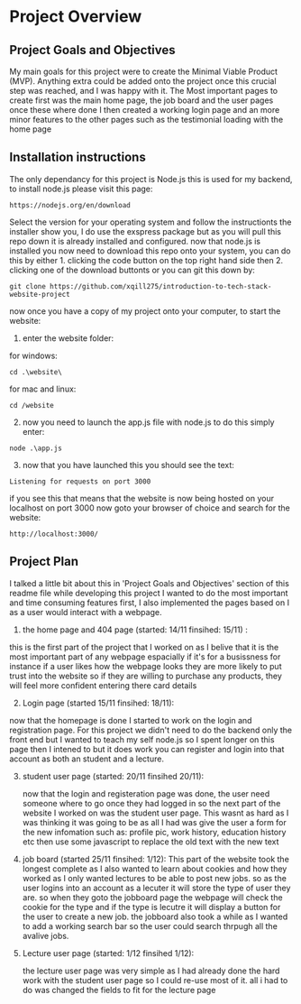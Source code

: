 # Project Overview

## Project Goals and Objectives
My main goals for this project were to create the Minimal Viable Product (MVP). Anything extra could be added onto the project once this crucial step was reached, and I was happy with it. The Most important pages to create first was the main home page, the job board and the user pages once these where done I then created a working login page and an more minor features to the other pages such as the testimonial loading with the home page

## Installation instructions
The only dependancy for this project is Node.js this is used for my backend, to install node.js please visit this page:
```
https://nodejs.org/en/download
```
Select the version for your operating system and follow the instructionts the installer show you, I do use the exspress package but as you will pull this repo down it is already installed and configured.
now that node.js is installed you now need to download this repo onto your system, you can do this by either 1. clicking the code button on the top right hand side then 2. clicking one of the download buttonts or you can git this down by:

```
git clone https://github.com/xqill275/introduction-to-tech-stack-website-project
```
now once you have a copy of my project onto your computer, to start the website:

1. enter the website folder:

for windows:
```
cd .\website\
```
for mac and linux:
```
cd /website
```
2. now you need to launch the app.js file with node.js to do this simply enter:
```
node .\app.js
```
3. now that you have launched this you should see the text:
```
Listening for requests on port 3000
```
if you see this that means that the website is now being hosted on your localhost on port 3000
now goto your browser of choice and search for the website:
```
http://localhost:3000/
```

## Project Plan
I talked a little bit about this in 'Project Goals and Objectives' section of this readme file while developing this project I wanted to do the most important and time consuming features first, I also implemented the pages based on I as a user would interact with a webpage.

1. the home page and 404 page (started: 14/11 finsihed: 15/11) :

  this is the first part of the project that I worked on as I belive that it is the most important part of any webpage espacially if it's for a busissness for instance if a user likes how the webpage looks they are more     likely to put trust into the website so if they are willing to purchase any products, they will feel more confident entering there card details

2. Login page (started 15/11 finsihed: 18/11):

  now that the homepage is done I started to work on the login and registration page. For this project we didn't need to do the backend only the front end but I wanted to teach my self node.js so I spent longer on this page then I intened to but it does work you can register and login into that account as both an student and a lecture.

3. student user page (started: 20/11 finsihed 20/11):

   now that the login and registeration page was done, the user need someone where to go once they had logged in so the next part of the website I worked on was the student user page. This wasnt as hard as I was thinking it was going to be as all I had was give the user a form for the new infomation such as: profile pic, work history, education history etc then use some javascript to replace the old text with the new text

4. job board (started 25/11 finsihed: 1/12):
This part of the website took the longest complete as I also wanted to learn about cookies and how they worked as I only wanted lectures to be able to post new jobs. so as the user logins into an account as a lecuter it will store the type of user they are. so when they goto the jobboard page the webpage will check the cookie for the type and if the type is lecutre it will display a button for the user to create a new job. the jobboard also took a while as I wanted to add a working search bar so the user could search thrpugh all the avalive jobs.

5. Lecture user page (started: 1/12 finsihed 1/12):

   the lecture user page was very simple as I had already done the hard work with the student user page so I could re-use most of it. all i had to do was changed the fields to fit for the lecture page
